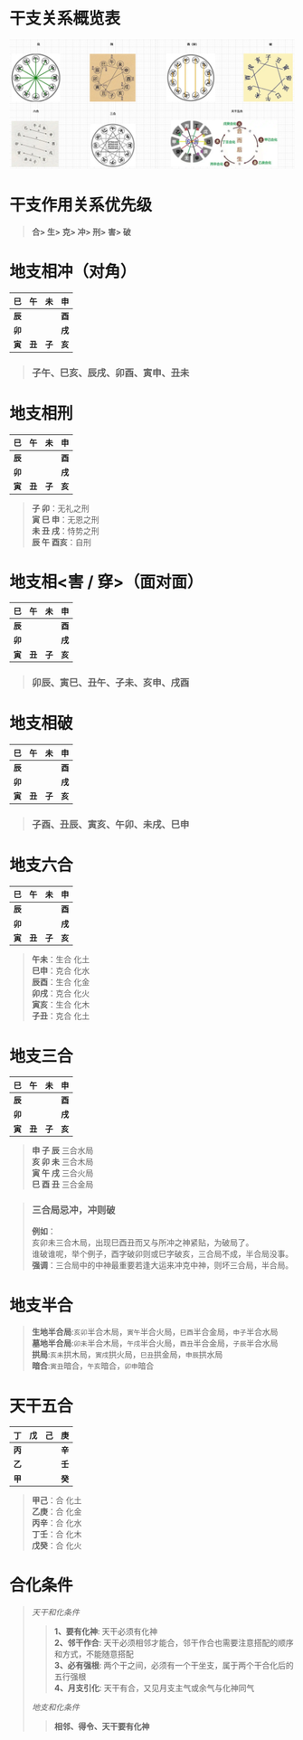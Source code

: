 # 干支关系概览表
![干支生克.png](..%2Fpictures%2F%E5%B9%B2%E6%94%AF%E7%94%9F%E5%85%8B.png)

# 干支作用关系优先级
> **合> 生> 克> 冲> 刑> 害> 破**

# 地支相冲（对角）
| **巳**  |  **午**  |  **未**  |  **申**  |
|:------:|:-------:|:-------:|:-------:|
| **辰**  |         |         |  **酉**  |
| **卯**  |         |         |  **戌**  |
| **寅**  |  **丑**  |  **子**  |  **亥**  |

> ### 子午、巳亥、辰戌、卯酉、寅申、丑未

# 地支相刑
| **巳**  |  **午**  |  **未**  |  **申**  |
|:------:|:-------:|:-------:|:-------:|
| **辰**  |         |         |  **酉**  |
| **卯**  |         |         |  **戌**  |
| **寅**  |  **丑**  |  **子**  |  **亥**  |
> **子 卯**：无礼之刑  
> **寅 巳 申**：无恩之刑  
> **未 丑 戌**：恃势之刑  
> **辰 午 酉亥**：自刑  
> 

# 地支相<害 / 穿>（面对面）
| **巳**  |  **午**  |  **未**  |  **申**  |
|:------:|:-------:|:-------:|:-------:|
| **辰**  |         |         |  **酉**  |
| **卯**  |         |         |  **戌**  |
| **寅**  |  **丑**  |  **子**  |  **亥**  |
> ### 卯辰、寅巳、丑午、子未、亥申、戌酉

# 地支相破
| **巳**  |  **午**  |  **未**  |  **申**  |
|:------:|:-------:|:-------:|:-------:|
| **辰**  |         |         |  **酉**  |
| **卯**  |         |         |  **戌**  |
| **寅**  |  **丑**  |  **子**  |  **亥**  |
> ### 子酉、丑辰、寅亥、午卯、未戌、巳申

# 地支六合
| **巳**  |  **午**  |  **未**  |  **申**  |
|:------:|:-------:|:-------:|:-------:|
| **辰**  |         |         |  **酉**  |
| **卯**  |         |         |  **戌**  |
| **寅**  |  **丑**  |  **子**  |  **亥**  |
> **午未**：生合 化土  
> **巳申**：克合 化水  
> **辰酉**：生合 化金  
> **卯戌**：克合 化火  
> **寅亥**：生合 化木  
> **子丑**：克合 化土  
> 

# 地支三合
| **巳**  |  **午**  |  **未**  |  **申**  |
|:------:|:-------:|:-------:|:-------:|
| **辰**  |         |         |  **酉**  |
| **卯**  |         |         |  **戌**  |
| **寅**  |  **丑**  |  **子**  |  **亥**  |
> **申 子 辰** 三合水局  
> **亥 卯 未** 三合木局  
> **寅 午 戌** 三合火局  
> **巳 酉 丑** 三合金局  

> ### 三合局忌冲，冲则破
> **例如**：  
> 亥卯未三合木局，出现巳酉丑而又与所冲之神紧贴，为破局了。  
> 谁破谁呢，举个例子，酉字破卯则或巳字破亥，三合局不成，半合局没事。  
> **强调**：三合局中的中神最重要若逢大运来冲克中神，则坏三合局，半合局。
> 

# 地支半合
> **生地半合局**:`亥卯`半合木局，`寅午`半合火局，`巳酉`半合金局，`申子`半合水局  
> **墓地半合局**:`卯未`半合木局，`午戌`半合火局，`酉丑`半合金局，`子辰`半合水局  
> **拱局**:`亥未`拱木局，`寅戌`拱火局，`巳丑`拱金局，`申辰`拱水局  
> **暗合**:`寅丑`暗合，`午亥`暗合，`卯申`暗合

# 天干五合
| **丁** | **戊** | **己** | **庚** |
|:-----:|:-----:|:-----:|:-----:|
| **丙** |       |       | **辛** |
| **乙** |       |       | **壬** |
| **甲** |       |       | **癸** |

> **甲己**：合 化土  
> **乙庚**：合 化金  
> **丙辛**：合 化水  
> **丁壬**：合 化木  
> **戊癸**：合 化火  

# 合化条件
> *天干和化条件*
>> **1、要有化神**: 天干必须有化神  
>> **2、邻干作合**: 天干必须相邻才能合，邻干作合也需要注意搭配的顺序和方式，不能随意搭配  
>> **3、必有强根**: 两个干之间，必须有一个干坐支，属于两个干合化后的五行强根  
>> **4、月支引化**: 天干有合，又见月支主气或余气与化神同气  
> 
> *地支和化条件*
>> **相邻、得令、天干要有化神**

